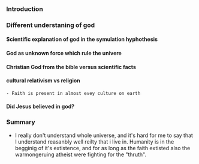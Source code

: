 ### Introduction


### Different understaning of god

#### Scientific explanation of god in the symulation hyphothesis

#### God as unknown force which rule the univere

#### Christian God from the bible versus scientific facts

#### cultural relativism vs religion
    - Faith is present in almost evey culture on earth

#### Did Jesus believed in god?


### Summary

- I really don't understand whole universe, and it's hard for me to say that I understand reasanbly well reilty that i live in. Humanity is in the begginig of it's extistence, and for as long as the faith extisted also the warmongeruing atheist were fighting for the "thruth".